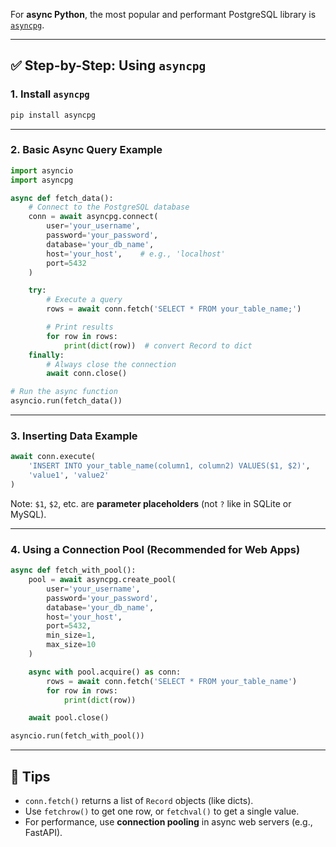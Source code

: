 For **async Python**, the most popular and performant PostgreSQL library is [`asyncpg`](https://github.com/MagicStack/asyncpg).

---

## ✅ Step-by-Step: Using `asyncpg`

### 1. **Install `asyncpg`**

```bash
pip install asyncpg
```

---

### 2. **Basic Async Query Example**

```python
import asyncio
import asyncpg

async def fetch_data():
    # Connect to the PostgreSQL database
    conn = await asyncpg.connect(
        user='your_username',
        password='your_password',
        database='your_db_name',
        host='your_host',    # e.g., 'localhost'
        port=5432
    )

    try:
        # Execute a query
        rows = await conn.fetch('SELECT * FROM your_table_name;')

        # Print results
        for row in rows:
            print(dict(row))  # convert Record to dict
    finally:
        # Always close the connection
        await conn.close()

# Run the async function
asyncio.run(fetch_data())
```

---

### 3. **Inserting Data Example**

```python
await conn.execute(
    'INSERT INTO your_table_name(column1, column2) VALUES($1, $2)',
    'value1', 'value2'
)
```

Note: `$1`, `$2`, etc. are **parameter placeholders** (not `?` like in SQLite or MySQL).

---

### 4. **Using a Connection Pool (Recommended for Web Apps)**

```python
async def fetch_with_pool():
    pool = await asyncpg.create_pool(
        user='your_username',
        password='your_password',
        database='your_db_name',
        host='your_host',
        port=5432,
        min_size=1,
        max_size=10
    )

    async with pool.acquire() as conn:
        rows = await conn.fetch('SELECT * FROM your_table_name')
        for row in rows:
            print(dict(row))

    await pool.close()

asyncio.run(fetch_with_pool())
```

---

## 🧠 Tips

* `conn.fetch()` returns a list of `Record` objects (like dicts).
* Use `fetchrow()` to get one row, or `fetchval()` to get a single value.
* For performance, use **connection pooling** in async web servers (e.g., FastAPI).


